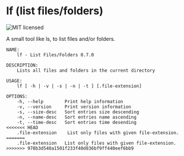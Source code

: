 # lf (list files/folders)

![MIT licensed][license-image]

[license-image]: https://img.shields.io/github/license/workingj/dh.svg

A small tool like ls, to list files and/or folders.

```text
NAME:
    lf - List Files/Folders 0.7.0

DESCRIPTION:
    Lists all files and folders in the current directory

USAGE:
    lf [ -h | -v | -s | -n | -t ] [.file-extension]

OPTIONS:
    -h, --help        Print help information
    -v, --version     Print version information
    -s, --size-desc   Sort entries size descending
    -n, --name-desc   Sort entries name ascending
    -t, --time-desc   Sort entries time desending
<<<<<<< HEAD
    .file-extension    List only files with given file-extension.
=======
    .file-extension   List only files with given file-extension.
>>>>>>> 978b3d540a1501f233f40d836bf9ff440eef6bb9
```
